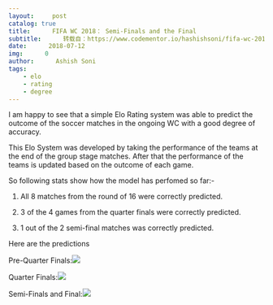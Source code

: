 ```yaml
---
layout:     post
catalog: true
title:      FIFA WC 2018： Semi-Finals and the Final
subtitle:      转载自：https://www.codementor.io/hashishsoni/fifa-wc-2018-semi-finals-and-the-final-ld2jfkh5u
date:      2018-07-12
img:      0
author:      Ashish Soni
tags:
    - elo
    - rating
    - degree
---
```


I am happy to see that a simple Elo Rating system was able to predict the outcome of the soccer matches in the ongoing WC with a good degree of accuracy.

This Elo System was developed by taking the performance of the teams at the end of the group stage matches. After that the performance of the teams is updated based on the outcome of each game.

So following stats show how the model has perfomed so far:-

1. All 8 matches from the round of 16 were correctly predicted.

1. 3 of the 4 games from the quarter finals were correctly predicted.

1. 1 out of the 2 semi-final matches was correctly predicted.


Here are the predictions

Pre-Quarter Finals:![](https://process.filestackapi.com/cache=expiry:max/YQnegSkNT76cSobBPjTy)


Quarter Finals:![](https://process.filestackapi.com/cache=expiry:max/0X5JtFrqTym6g7emkvoS)


Semi-Finals and Final:![](https://process.filestackapi.com/cache=expiry:max/fu8SogwzRFSNxUQqf56f)


